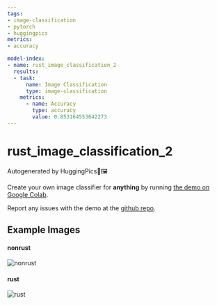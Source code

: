 ```yaml
---
tags:
- image-classification
- pytorch
- huggingpics
metrics:
- accuracy

model-index:
- name: rust_image_classification_2
  results:
  - task:
      name: Image Classification
      type: image-classification
    metrics:
      - name: Accuracy
        type: accuracy
        value: 0.853164553642273
---
```


# rust_image_classification_2


Autogenerated by HuggingPics🤗🖼️

Create your own image classifier for **anything** by running [the demo on Google Colab](https://colab.research.google.com/github/nateraw/huggingpics/blob/main/HuggingPics.ipynb).

Report any issues with the demo at the [github repo](https://github.com/nateraw/huggingpics).


## Example Images


#### nonrust

![nonrust](images/nonrust.png)

#### rust

![rust](images/rust.png)